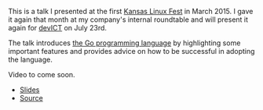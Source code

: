 This is a talk I presented at the first [Kansas Linux Fest][klf] in March 2015.
I gave it again that month at my company's internal roundtable and will present
it again for [devICT][devict] on July 23rd.

The talk introduces [the Go programming language][go] by highlighting some
important features and provides advice on how to be successful in adopting the
language.

Video to come soon.

* [Slides][slides]
* [Source][source]

[go]: http://golang.org/
[klf]: http://lanyrd.com/2015/klf15/
[devict]: /portfolio/devict.html
[source]: https://github.com/jcbwlkr/gettingstartedwithgo
[slides]: https://github.com/jcbwlkr/gettingstartedwithgo/raw/master/slides.pdf
